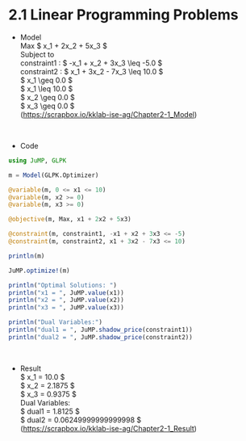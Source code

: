 # 2.1 Linear Programming Problems

- Model  
Max $ x_1 + 2x_2 + 5x_3 $  
Subject to  
constraint1 : $ -x_1 + x_2 + 3x_3 \leq -5.0 $  
constraint2 : $ x_1 + 3x_2 - 7x_3 \leq 10.0 $  
$ x_1 \geq 0.0 $  
$ x_1 \leq 10.0 $  
$ x_2 \geq 0.0 $  
$ x_3 \geq 0.0 $  
(https://scrapbox.io/kklab-ise-ag/Chapter2-1_Model)
<br>

- Code
```julia:2.1_LinearProgrammingPloblems.jl
using JuMP, GLPK

m = Model(GLPK.Optimizer)

@variable(m, 0 <= x1 <= 10)
@variable(m, x2 >= 0)
@variable(m, x3 >= 0)

@objective(m, Max, x1 + 2x2 + 5x3)

@constraint(m, constraint1, -x1 + x2 + 3x3 <= -5)
@constraint(m, constraint2, x1 + 3x2 - 7x3 <= 10)

println(m)

JuMP.optimize!(m)

println("Optimal Solutions: ")
println("x1 = ", JuMP.value(x1))
println("x2 = ", JuMP.value(x2))
println("x3 = ", JuMP.value(x3))

println("Dual Variables:")
println("dual1 = ", JuMP.shadow_price(constraint1))
println("dual2 = ", JuMP.shadow_price(constraint2))
```
<br>

- Result  
$ x_1 = 10.0 $  
$ x_2 = 2.1875 $  
$ x_3 = 0.9375 $  
Dual Variables:  
$ dual1 = 1.8125 $  
$ dual2 = 0.06249999999999998 $  
(https://scrapbox.io/kklab-ise-ag/Chapter2-1_Result)
<br>
